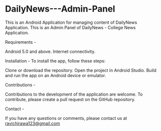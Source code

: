 # DailyNews---Admin-Panel
This is an Android Application for managing content of DailyNews Application. This is an Admin Panel of DailyNews - College News Application.

Requirements -

Android 5.0 and above. Internet connectivity.

Installation - To install the app, follow these steps:

Clone or download the repository. Open the project in Android Studio. Build and run the app on an Android device or emulator.

Contributions -

Contributions to the development of the application are welcome. To contribute, please create a pull request on the GitHub repository.

Contact -

If you have any questions or comments, please contact us at ravichirawa123@gmail.com
